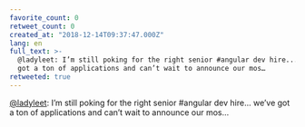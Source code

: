 ```yaml
---
favorite_count: 0
retweet_count: 0
created_at: "2018-12-14T09:37:47.000Z"
lang: en
full_text: >-
  @ladyleet: I’m still poking for the right senior #angular dev hire... we’ve
  got a ton of applications and can’t wait to announce our mos…
retweeted: true
---
```


[@ladyleet](https://twitter.com/ladyleet): I’m still poking for the right senior
#angular dev hire... we’ve got a ton of applications and can’t wait to announce
our mos…
